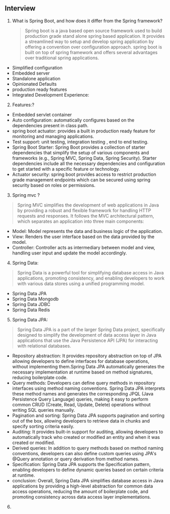## Interview

1. What is Spring Boot, and how does it differ from the Spring framework?
   > Spring boot is  a java based open source framework used to build production grade stand alone spring based application. It provides a streamlined way to setup and develop spring application by offering a convention over configuration approach.
spring boot is built on top of spring framework and offers several advantages over traditional spring applications.
- Simplified configuration
- Embedded server
- Standalone application
- Opinionated Defaults
- production ready features
- Integrated Development Experience:

2. Features:?
- Embedded servlet container
- Auto configuration: automatically configures based on the dependencies present in class path.
- spring boot actuator: provides a built in production ready feature for monitoring and managing applications.
- Test support: unit testing, integration testing , end to end testing.
- Spring Boot Starter: Spring Boot provides a collection of starter dependencies that simplify the setup of various components and frameworks (e.g., Spring MVC, Spring Data, Spring Security). Starter dependencies include all the necessary dependencies and configuration to get started with a specific feature or technology.
- Actuator security: 
spring boot provides access to restrict production grade management endpoints which can be secured using spring security based on roles or permissions.

3. Spring mvc ?
> Spring MVC simplifies the development of web applications in Java by providing a robust and flexible framework for handling HTTP requests and responses. It follows the MVC architectural pattern, which separates an application into three main components:
- Model: Model represents the data and business logic of the application.
- View: Renders the user interface based on the data provided by the model.
- Controller: Controller acts as intermediary between model and view, handling user input and update the model accordingly.
  
4. Spring Data:
> Spring Data is a powerful tool for simplifying database access in Java applications, promoting consistency, and enabling developers to work with various data stores using a unified programming model.
- Spring Data JPA
- Spring Data Mongodb 
- Spring Data JDBC
- Spring Data Redis

5. Spring Data JPA:
> Spring Data JPA is a part of the larger Spring Data project, specifically designed to simplify the development of data access layer in Java applications that use the Java Persistence API (JPA) for interacting with relational databases.
- Repository abstraction: It provides repository abstraction on top of JPA allowing developers to define interfaces for database operations, without implementing them.Spring Data JPA automatically generates the necessary implementation at runtime based on method signatures, reducing boilerplate code.
- Query methods:  Developers can define query methods in repository interfaces using method naming conventions. Spring Data JPA interprets these method names and generates the corresponding JPQL (Java Persistence Query Language) queries, making it easy to perform common CRUD (Create, Read, Update, Delete) operations without writing SQL queries manually.
- Pagination and sorting: Spring Data JPA supports pagination and sorting out of the box, allowing developers to retrieve data in chunks and specify sorting criteria easily.
- Auditing: It provides built-in support for auditing, allowing developers to automatically track who created or modified an entity and when it was created or modified.
- Derived queries: In addition to query methods based on method naming conventions, developers can also define custom queries using JPA's @Query annotation or query derivation from method names.
- Specification: Spring Data JPA supports the Specification pattern, enabling developers to define dynamic queries based on certain criteria at runtime.
- conclusion: Overall, Spring Data JPA simplifies database access in Java applications by providing a high-level abstraction for common data access operations, reducing the amount of boilerplate code, and promoting consistency across data access layer implementations.


6. 

